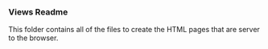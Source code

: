 ### Views Readme
This folder contains all of the files to create the HTML pages that are server to the browser.